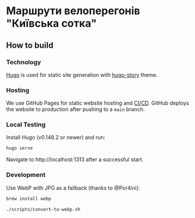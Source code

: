 # Маршрути велоперегонів "Київська сотка"

## How to build

### Technology

[Hugo](https://gohugo.io/) is used for static site generation with [hugo-story](https://github.com/caressofsteel/hugo-story/) theme.

### Hosting

We use GitHub Pages for static website hosting and [CI/CD](.github/workflows).
GitHub deploys the website to production after pushing to a `main` branch.

### Local Testing

Install Hugo (v0.148.2 or newer) and run:

```sh
hugo serve
```

Navigate to http://localhost:1313 after a successful start.

### Development

Use WebP with JPG as a fallback (thanks to @Por4ini):

```sh
brew install webp
```

```sh
./scripts/convert-to-webp.sh
```
